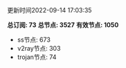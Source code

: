 更新时间2022-09-14 17:03:35

**总订阅: 73**
**总节点: 3527**
**有效节点: 1050**
- ss节点: 673
- v2ray节点: 303
- trojan节点: 74
